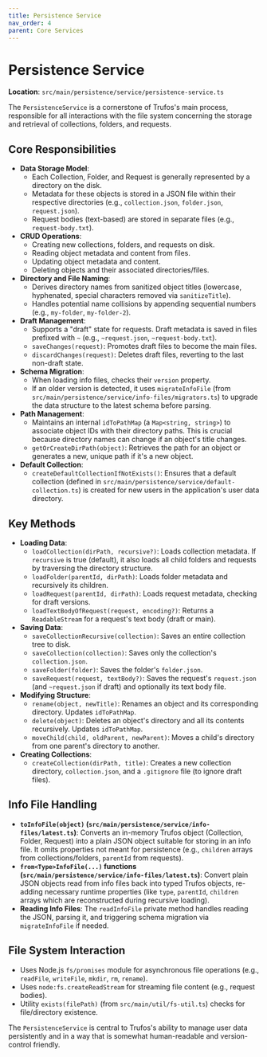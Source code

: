 ```yaml
---
title: Persistence Service
nav_order: 4
parent: Core Services
---
```


# Persistence Service

**Location**: `src/main/persistence/service/persistence-service.ts`

The `PersistenceService` is a cornerstone of Trufos's main process, responsible for all interactions with the file system concerning the storage and retrieval of collections, folders, and requests.

## Core Responsibilities

*   **Data Storage Model**:
    *   Each Collection, Folder, and Request is generally represented by a directory on the disk.
    *   Metadata for these objects is stored in a JSON file within their respective directories (e.g., `collection.json`, `folder.json`, `request.json`).
    *   Request bodies (text-based) are stored in separate files (e.g., `request-body.txt`).
*   **CRUD Operations**:
    *   Creating new collections, folders, and requests on disk.
    *   Reading object metadata and content from files.
    *   Updating object metadata and content.
    *   Deleting objects and their associated directories/files.
*   **Directory and File Naming**:
    *   Derives directory names from sanitized object titles (lowercase, hyphenated, special characters removed via `sanitizeTitle`).
    *   Handles potential name collisions by appending sequential numbers (e.g., `my-folder`, `my-folder-2`).
*   **Draft Management**:
    *   Supports a "draft" state for requests. Draft metadata is saved in files prefixed with `~` (e.g., `~request.json`, `~request-body.txt`).
    *   `saveChanges(request)`: Promotes draft files to become the main files.
    *   `discardChanges(request)`: Deletes draft files, reverting to the last non-draft state.
*   **Schema Migration**:
    *   When loading info files, checks their `version` property.
    *   If an older version is detected, it uses `migrateInfoFile` (from `src/main/persistence/service/info-files/migrators.ts`) to upgrade the data structure to the latest schema before parsing.
*   **Path Management**:
    *   Maintains an internal `idToPathMap` (a `Map<string, string>`) to associate object IDs with their directory paths. This is crucial because directory names can change if an object's title changes.
    *   `getOrCreateDirPath(object)`: Retrieves the path for an object or generates a new, unique path if it's a new object.
*   **Default Collection**:
    *   `createDefaultCollectionIfNotExists()`: Ensures that a default collection (defined in `src/main/persistence/service/default-collection.ts`) is created for new users in the application's user data directory.

## Key Methods

*   **Loading Data**:
    *   `loadCollection(dirPath, recursive?)`: Loads collection metadata. If `recursive` is true (default), it also loads all child folders and requests by traversing the directory structure.
    *   `loadFolder(parentId, dirPath)`: Loads folder metadata and recursively its children.
    *   `loadRequest(parentId, dirPath)`: Loads request metadata, checking for draft versions.
    *   `loadTextBodyOfRequest(request, encoding?)`: Returns a `ReadableStream` for a request's text body (draft or main).
*   **Saving Data**:
    *   `saveCollectionRecursive(collection)`: Saves an entire collection tree to disk.
    *   `saveCollection(collection)`: Saves only the collection's `collection.json`.
    *   `saveFolder(folder)`: Saves the folder's `folder.json`.
    *   `saveRequest(request, textBody?)`: Saves the request's `request.json` (and `~request.json` if draft) and optionally its text body file.
*   **Modifying Structure**:
    *   `rename(object, newTitle)`: Renames an object and its corresponding directory. Updates `idToPathMap`.
    *   `delete(object)`: Deletes an object's directory and all its contents recursively. Updates `idToPathMap`.
    *   `moveChild(child, oldParent, newParent)`: Moves a child's directory from one parent's directory to another.
*   **Creating Collections**:
    *   `createCollection(dirPath, title)`: Creates a new collection directory, `collection.json`, and a `.gitignore` file (to ignore draft files).

## Info File Handling

*   **`toInfoFile(object)` (`src/main/persistence/service/info-files/latest.ts`)**: Converts an in-memory Trufos object (Collection, Folder, Request) into a plain JSON object suitable for storing in an info file. It omits properties not meant for persistence (e.g., `children` arrays from collections/folders, `parentId` from requests).
*   **`from<Type>InfoFile(...)` functions (`src/main/persistence/service/info-files/latest.ts`)**: Convert plain JSON objects read from info files back into typed Trufos objects, re-adding necessary runtime properties (like `type`, `parentId`, `children` arrays which are reconstructed during recursive loading).
*   **Reading Info Files**: The `readInfoFile` private method handles reading the JSON, parsing it, and triggering schema migration via `migrateInfoFile` if needed.

## File System Interaction

*   Uses Node.js `fs/promises` module for asynchronous file operations (e.g., `readFile`, `writeFile`, `mkdir`, `rm`, `rename`).
*   Uses `node:fs.createReadStream` for streaming file content (e.g., request bodies).
*   Utility `exists(filePath)` (from `src/main/util/fs-util.ts`) checks for file/directory existence.

The `PersistenceService` is central to Trufos's ability to manage user data persistently and in a way that is somewhat human-readable and version-control friendly. 
